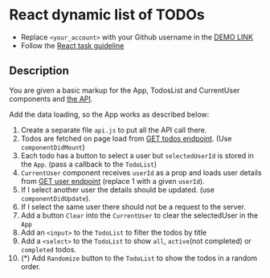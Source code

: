 # React dynamic list of TODOs
- Replace `<your_account>` with your Github username in the
  [DEMO LINK](https://Ostapiuss.github.io/react_dynamic-list-of-todos/)
- Follow the [React task guideline](https://github.com/mate-academy/react_task-guideline#react-tasks-guideline)

## Description
You are given a basic markup for the App, TodosList and CurrentUser components and [the API](https://mate-academy.github.io/fe-students-api/).

Add the data loading, so the App works as described below:

1. Create a separate file `api.js` to put all the API call there.
1. Todos are fetched on page load from [GET todos endpoint](https://mate-api.herokuapp.com/todos). (Use `componentDidMount`)
1. Each todo has a button to select a user but `selectedUserId` is stored in the `App`. (pass a callback to the `TodoList`)
1. `CurrentUser` component receives `userId` as a prop and loads user details from [GET user endpoint](https://mate-api.herokuapp.com/users/1) (replace 1 with a given `userId`).
1. If I select another user the details should be updated. (use `componentDidUpdate`).
1. If I select the same user there should not be a request to the server.
1. Add a button `Clear` into the `CurrentUser` to clear the selectedUser in the `App`
1. Add an `<input>` to the `TodoList` to filter the todos by title
1. Add a `<select>` to the `TodoList` to show `all`, `active`(not completed) or `completed` todos.
1. (*) Add `Randomize` button to the `TodoList` to show the todos in a random order.
